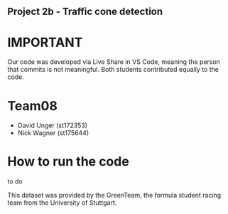 ## Project 2b - Traffic cone detection
# IMPORTANT
Our code was developed via Live Share in VS Code, meaning the person that commits is not meaningful.
Both students contributed equally to the code.

# Team08
- David Unger (st172353)
- Nick Wagner (st175644)

# How to run the code
to do

This dataset was provided by the GreenTeam, the formula student racing team from the University of Stuttgart.
